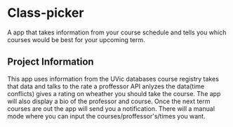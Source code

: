 # Class-picker
A app that takes information from your course schedule and tells you which courses would be best for your upcoming term.

## Project Information 
This app uses information from the UVic databases course registry takes that data and talks to the rate a proffessor API anlyzes the data(time conflicts) gives a rating on wheather you should take the course. The app will also display a bio of the professor and course. Once the next term courses are out the app will send you a notification. There will a manual mode where you can input the courses/proffessor's/times you want. 
